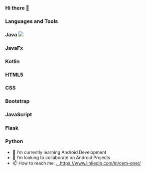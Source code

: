### Hi there 👋

### Languages and Tools

### Java <img src='https://cdn.jsdelivr.net/gh/devicons/devicon@latest/icons/devicon/devicon-original.svg'>
### JavaFx
### Kotlin
### HTML5
### CSS
### Bootstrap
### JavaScript
### Flask
### Python



- 🌱 I’m currently learning Android Development
- 👯 I’m looking to collaborate on Android Projects
- 📫 How to reach me: [...](https://www.linkedin.com/in/cem-oner/)https://www.linkedin.com/in/cem-oner/
